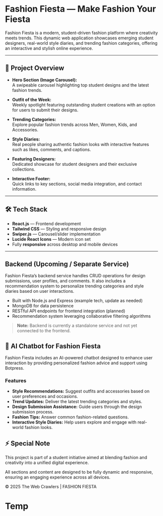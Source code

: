 # Fashion Fiesta — Make Fashion Your Fiesta

Fashion Fiesta is a modern, student-driven fashion platform where creativity meets trends. This dynamic web application showcases emerging student designers, real-world style diaries, and trending fashion categories, offering an interactive and stylish online experience.

---

## 📸 Project Overview

- **Hero Section (Image Carousel):**  
  A swipeable carousel highlighting top student designs and the latest fashion trends.

- **Outfit of the Week:**  
  Weekly spotlight featuring outstanding student creations with an option for users to submit their designs.

- **Trending Categories:**  
  Explore popular fashion trends across Men, Women, Kids, and Accessories.

- **Style Diaries:**  
  Real people sharing authentic fashion looks with interactive features such as likes, comments, and captions.

- **Featuring Designers:**  
  Dedicated showcase for student designers and their exclusive collections.

- **Interactive Footer:**  
  Quick links to key sections, social media integration, and contact information.

---

## 🛠 Tech Stack

- **React.js** — Frontend development  
- **Tailwind CSS** — Styling and responsive design  
- **Swiper.js** — Carousel/slider implementation  
- **Lucide React Icons** — Modern icon set  
- Fully **responsive** across desktop and mobile devices

---

## Backend (Upcoming / Separate Service)

Fashion Fiesta’s backend service handles CRUD operations for design submissions, user profiles, and comments. It also includes a recommendation system to personalize trending categories and style diaries based on user interactions.

- Built with Node.js and Express (example tech, update as needed)
- MongoDB for data persistence
- RESTful API endpoints for frontend integration (planned)
- Recommendation system leveraging collaborative filtering algorithms

> **Note:** Backend is currently a standalone service and not yet connected to the frontend.

## 🤖 AI Chatbot for Fashion Fiesta

Fashion Fiesta includes an AI-powered chatbot designed to enhance user interaction by providing personalized fashion advice and support using Botpress.

### Features

- **Style Recommendations:** Suggest outfits and accessories based on user preferences and occasions.
- **Trend Updates:** Deliver the latest trending categories and styles.
- **Design Submission Assistance:** Guide users through the design submission process.
- **Fashion Tips:** Answer common fashion-related questions.
- **Interactive Style Diaries:** Help users explore and engage with real-world fashion looks.
## ⚡ Special Note

This project is part of a student initiative aimed at blending fashion and creativity into a unified digital experience.

All sections and content are designed to be fully dynamic and responsive, ensuring an engaging experience across all devices.

© 2025 The Web Crawlers | FASHION FIESTA
# Temp